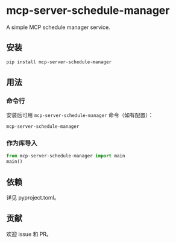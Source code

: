 # mcp-server-schedule-manager

A simple MCP schedule manager service.

## 安装
```bash
pip install mcp-server-schedule-manager
```

## 用法

### 命令行

安装后可用 `mcp-server-schedule-manager` 命令（如有配置）：
```bash
mcp-server-schedule-manager
```

### 作为库导入

```python
from mcp-server-schedule-manager import main
main()
```

## 依赖
详见 pyproject.toml。

## 贡献
欢迎 issue 和 PR。
